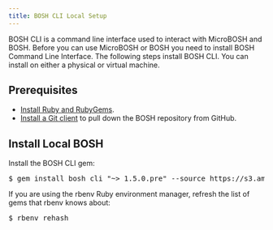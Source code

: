 ```yaml
---
title: BOSH CLI Local Setup
---
```


BOSH CLI is a command line interface used to interact with MicroBOSH and BOSH. Before you can use MicroBOSH or BOSH you need to install BOSH Command Line Interface. The following steps install BOSH CLI. You can install on either a physical or virtual machine.

## Prerequisites ##

* [Install Ruby and RubyGems](/docs/common/install_ruby.html). 
* [Install a Git client](/docs/common/install_git.html) to pull down the BOSH repository from GitHub. 

## Install Local BOSH ##

Install the BOSH CLI gem:

<pre class="terminal">
$ gem install bosh_cli "~> 1.5.0.pre" --source https://s3.amazonaws.com/bosh-jenkins-gems/
</pre>

If you are using the rbenv Ruby environment manager, refresh the list of gems that rbenv knows about: 

<pre class="terminal">
$ rbenv rehash
</pre>
